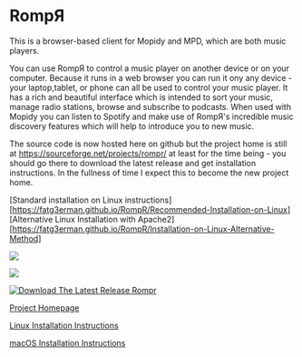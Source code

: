 # RompЯ
This is a browser-based client for Mopidy and MPD, which are both music players.

You can use RompЯ to control a music player on another device or on your computer. Because it runs in a web browser you can run it ony any device - your laptop,tablet, or phone can all be used to control your music player.
It has a rich and beautiful interface which is intended to sort your music, manage radio stations, browse and subscribe to podcasts.
When used with Mopidy you can listen to Spotify and make use of RompЯ's incredible music discovery features which will help to introduce you to new music.

The source code is now hosted here on github but the project home is still at
https://sourceforge.net/projects/rompr/
at least for the time being - you should go there to download the latest release and get installation instructions. In the fullness of time I expect this to become the new project home.

[Standard installation on Linux instructions][https://fatg3erman.github.io/RompR/Recommended-Installation-on-Linux]
[Alternative Linux Installation with Apache2][https://fatg3erman.github.io/RompR/Installation-on-Linux-Alternative-Method]

![](https://raw.githubusercontent.com/fatg3erman/files/master/images/rompr-1.png)

![](https://raw.githubusercontent.com/fatg3erman/files/master/images/rompr-on-a-phone.png)

[![Download The Latest Release Rompr](https://a.fsdn.com/con/app/sf-download-button)](https://sourceforge.net/projects/rompr/files/latest/download)

[Project Homepage](https://sourceforge.net/projects/rompr/)

[Linux Installation Instructions](https://sourceforge.net/p/rompr/wiki/Installation/)

[macOS Installation Instructions](https://sourceforge.net/p/rompr/wiki/Installation%20on%20macOS/)

